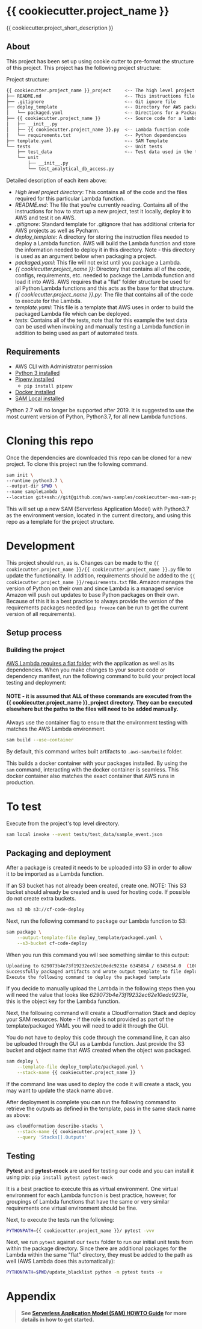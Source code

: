 # {{ cookiecutter.project_name }}

{{ cookiecutter.project_short_description }}

## About

This project has been set up using cookie cutter to pre-format the structure of this project. This project has the following project structure:

Project structure:

```bash
{{ cookiecutter.project_name }}_project     <-- The high level project directory
├── README.md                               <-- This instructions file
├── .gitignore                              <-- Git ignore file
├── deploy_template                         <-- Directory for AWS packaged objects
│   └── packaged.yaml                       <-- Directions for a Packaged Lambda function
├── {{ cookiecutter.project_name }}         <-- Source code for a lambda function
│   ├── __init__.py
│   ├── {{ cookiecutter.project_name }}.py  <-- Lambda function code
│   └── requirements.txt                    <-- Python dependencies
├── template.yaml                           <-- SAM Template
└── tests                                   <-- Unit tests
    ├── test_data                           <-- Test data used in the tests
    └── unit
        ├── __init__.py
        └── test_analytical_db_access.py
```

Detailed description of each item above:
* *High level project directory*: This contains all of the code and the files required for this particular Lambda function.
* *README.md*: The file that you're currently reading. Contains all of the instructions for how to start up a new project, test it locally, deploy it to AWS and test it on AWS.
* *.gitignore*: Standard template for .gitignore that has additional criteria for AWS projects as well as Pycharm.
* *deploy_template*: A directory for storing the instruction files needed to deploy a Lambda function. AWS will build the Lambda function and store the information needed to deploy it in this directory. Note - this directory is used as an argument below when packaging a project.
* *packaged.yaml*: This file will not exist until you package a Lambda.
* *{{ cookiecutter.project_name }}*: Directory that contains all of the code, configs, requirements, etc. needed to package the Lambda function and load it into AWS. AWS requires that a "flat" folder structure be used for all Python Lambda functions and this acts as the base for that structure.
* *{{ cookiecutter.project_name }}.py*: The file that contains all of the code to execute for the Lambda.
* *template.yaml*: This file is a template that AWS uses in order to build the packaged Lambda file which can be deployed.
* *tests*: Contains all of the tests, note that for this example the test data can be used when invoking and manually testing a Lambda function in addition to being used as part of automated tests.

## Requirements

* AWS CLI with Administrator permission
* [Python 3 installed](https://www.python.org/downloads/)
* [Pipenv installed](https://github.com/pypa/pipenv)
    - `pip install pipenv`
* [Docker installed](https://www.docker.com/community-edition)
* [SAM Local installed](https://github.com/awslabs/aws-sam-local)

Python 2.7 will no longer be supported after 2019. It is suggested to use the most current version of Python, Python3.7, for all new Lambda functions.

# Cloning this repo

Once the dependencies are downloaded this repo can be cloned for a new project. To clone this project run the following command.

```bash
sam init \
--runtime python3.7 \
--output-dir $PWD \
--name sampleLambda \
--location git+ssh://git@github.com/aws-samples/cookiecutter-aws-sam-python.git
```

This will set up a new SAM (Serverless Application Model) with Python3.7 as the environment version, located in the current directory, and using this repo as a template for the project structure.

# Development

This project should run, as is. Changes can be made to the `{{ cookiecutter.project_name }}/{{ cookiecutter.project_name }}.py` file to update the functionality. In addition, requirements should be added to the `{{ cookiecutter.project_name }}/requirements.txt` file. Amazon manages the version of Python on their own and since Lambda is a managed service Amazon will push out updates to base Python packages on their own. Because of this it is a best practice to always provide the version of the requirements packages needed (`pip freeze` can be run to get the current version of all requirements).

## Setup process

### Building the project

[AWS Lambda requires a flat folder](https://docs.aws.amazon.com/lambda/latest/dg/lambda-python-how-to-create-deployment-package.html) with the application as well as its dependencies. When you make changes to your source code or dependency manifest,
run the following command to build your project local testing and deployment:

#### NOTE - it is assumed that ALL of these commands are executed from the {{ cookiecutter.project_name }}_project directory. They can be executed elsewhere but the paths to the files will need to be added manually.

Always use the container flag to ensure that the environment testing with matches the AWS Lambda environment.
```bash
sam build --use-container
```
By default, this command writes built artifacts to `.aws-sam/build` folder.

This builds a docker container with your packages installed. By using the `sam` command, interacting with the docker container is seamless. This docker container also matches the exact container that AWS runs in production.

# To test
Execute from the project's top level directory.
```bash
sam local invoke --event tests/test_data/sample_event.json
```

## Packaging and deployment
After a package is created it needs to be uploaded into S3 in order to allow it to be imported as a Lambda function.

If an S3 bucket has not already been created, create one.
NOTE: This S3 bucket should already be created and is used for hosting code. If possible do not create extra buckets.
```bash
aws s3 mb s3://cf-code-deploy
```

Next, run the following command to package our Lambda function to S3:

```bash
sam package \
    --output-template-file deploy_template/packaged.yaml \
    --s3-bucket cf-code-deploy
```

When you run this command you will see something similar to this output:
```bash
Uploading to 629073b4e73f19232ec62e10edc9231e 6345854 / 6345854.0  (100.00%)
Successfully packaged artifacts and wrote output template to file deploy_template/packaged.yaml.
Execute the following command to deploy the packaged template
```
If you decide to manually upload the Lambda in the following steps then you will need the value that looks like *629073b4e73f19232ec62e10edc9231e*, this is the object key for the Lambda function.

Next, the following command will create a CloudFormation Stack and deploy your SAM resources. Note - if the role is not provided as part of the template/packaged YAML you will need to add it through the GUI.

You do not have to deploy this code through the command line, it can also be uploaded through the GUI as a Lambda function. Just provide the S3 bucket and object name that AWS created when the object was packaged.

```bash
sam deploy \
    --template-file deploy_template/packaged.yaml \
    --stack-name {{ cookiecutter.project_name }}
```
If the command line was used to deploy the code it will create a stack, you may want to update the stack name above.

After deployment is complete you can run the following command to retrieve the outputs as defined in the template, pass in the same stack name as above:

```bash
aws cloudformation describe-stacks \
    --stack-name {{ cookiecutter.project_name }} \
    --query 'Stacks[].Outputs'
```

## Testing

**Pytest** and **pytest-mock** are used for testing our code and you can install it using pip: ``pip install pytest pytest-mock``

It is a best practice to execute this as virtual environment. One virtual environment for each Lambda function is best practice, however, for groupings of Lambda functions that have the same or very similar requirements one virtual environment should be fine.

Next, to execute the tests run the following:

```bash
PYTHONPATH={{ cookiecutter.project_name }}/ pytest -vvv
```

Next, we run `pytest` against our `tests` folder to run our initial unit tests from within the package directory. Since there are additional packages for the Lambda within the same "flat" directory, they must be added to the path as well (AWS Lambda does this automatically):

```bash
PYTHONPATH=$PWD/update_blacklist python -m pytest tests -v   
```


# Appendix


> **See [Serverless Application Model (SAM) HOWTO Guide](https://github.com/awslabs/serverless-application-model/blob/master/HOWTO.md) for more details in how to get started.**
